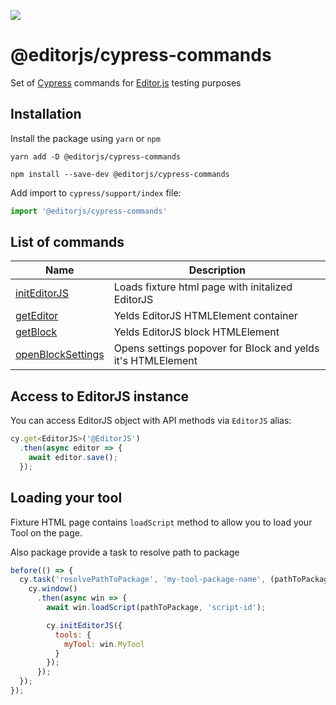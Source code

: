 ![](https://badgen.net/badge/Editor.js/v2.0/blue)

# @editorjs/cypress-commands 

Set of [Cypress](https://cypress.io) commands for [Editor.js](https://editorjs.io) testing purposes

## Installation

Install the package using `yarn` or `npm`

```shell
yarn add -D @editorjs/cypress-commands

npm install --save-dev @editorjs/cypress-commands
```

Add import to `cypress/support/index` file:

```javascript
import '@editorjs/cypress-commands'
```

## List of commands

| Name | Description |
| ---- | ----------- |
| [initEditorJS](./cypress/support/commands/initEditorJS/README.md) | Loads fixture html page with initalized EditorJS |
| [getEditor](./cypress/support/commands/getEditor/README.md) | Yelds EditorJS HTMLElement container |
| [getBlock](./cypress/support/commands/getBlock/README.md) | Yelds EditorJS block HTMLElement |
| [openBlockSettings](./cypress/support/commands/openBlockSettings/README.md) | Opens settings popover for Block and yelds it's HTMLElement |

## Access to EditorJS instance

You can access EditorJS object with API methods via `EditorJS` alias:

```javascript
cy.get<EditorJS>('@EditorJS')
  .then(async editor => {
    await editor.save();
  });
```

## Loading your tool

Fixture HTML page contains `loadScript` method to allow you to load your Tool on the page.

Also package provide a task to resolve path to package

```javascript
before(() => {
  cy.task('resolvePathToPackage', 'my-tool-package-name', (pathToPackage) => {
    cy.window()
      .then(async win => {
        await win.loadScript(pathToPackage, 'script-id');

        cy.initEditorJS({
          tools: {
            myTool: win.MyTool
          }
        });
      });  
  });
});
```
